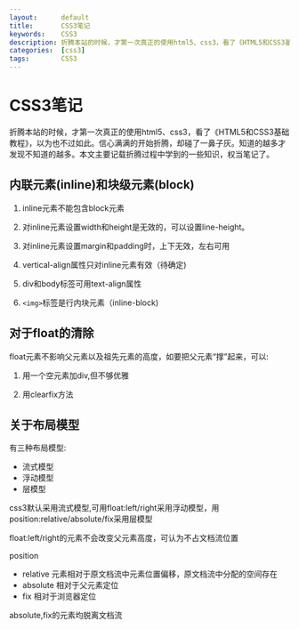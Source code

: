 ```yaml
---
layout:      default
title:       CSS3笔记
keywords:    CSS3
description: 折腾本站的时候，才第一次真正的使用html5、css3，看了《HTML5和CSS3基础教程》，以为也不过如此。信心满满的开始折腾，却碰了一鼻子灰。知道的越多才发现不知道的越多。本文主要记载折腾过程中学到的一些知识，权当笔记了。
categories:  [css3]
tags:        CSS3
---
```


# CSS3笔记

折腾本站的时候，才第一次真正的使用html5、css3，看了《HTML5和CSS3基础教程》，以为也不过如此。信心满满的开始折腾，却碰了一鼻子灰。知道的越多才发现不知道的越多。本文主要记载折腾过程中学到的一些知识，权当笔记了。

## 内联元素(inline)和块级元素(block)

1. inline元素不能包含block元素

2. 对inline元素设置width和height是无效的，可以设置line-height。

3. 对inline元素设置margin和padding时，上下无效，左右可用　

4. vertical-align属性只对inline元素有效（待确定)

5. div和body标签可用text-align属性

6. `<img>`标签是行内块元素（inline-block)

## 对于float的清除

float元素不影响父元素以及祖先元素的高度，如要把父元素“撑”起来，可以:

1. 用一个空元素加div,但不够优雅

2. 用clearfix方法

## 关于布局模型

有三种布局模型:

- 流式模型
- 浮动模型
- 层模型

css3默认采用流式模型,可用float:left/right采用浮动模型，用position:relative/absolute/fix采用层模型

float:left/right的元素不会改变父元素高度，可认为不占文档流位置

position
-  relative 元素相对于原文档流中元素位置偏移，原文档流中分配的空间存在
-  absolute 相对于父元素定位
-  fix      相对于浏览器定位

absolute,fix的元素均脱离文档流
